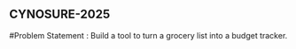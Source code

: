 ## CYNOSURE-2025
#Problem Statement : 
     Build a tool to turn a grocery list into a budget tracker.

     
